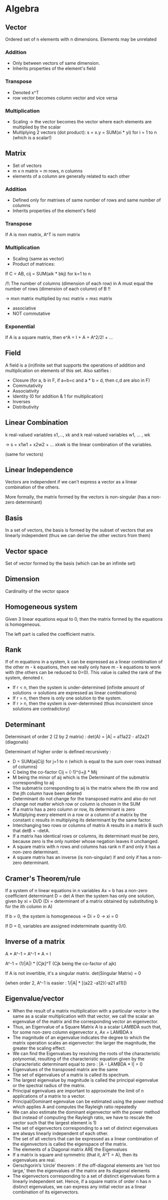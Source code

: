 # Algebra

## Vector

Ordered set of n elements with n dimensions. Elements may be unrelated

### Addition

- Only between vectors of same dimension.
- Inherits properties of the element's field

### Transpose 

- Denoted x^T
- row vector becomes column vector and vice versa

### Multiplication

- Scaling -> the vector becomes the vector where each elements are multiplied by the scalar
- Multiplying 2 vectors (dot product): s = x.y = SUM(xi * yi) for i = 1 to n (which is a scalar!)


## Matrix

- Set of vectors
- m x n matrix = m rows, n columns
- elements of a column are generally related to each other

### Addition

- Defined only for matrixes of same number of rows and same number of columns
- Inherits properties of the element's field

### Transpose 

If A is mxn matrix, A^T is nxm matrix

### Multiplication

- Scaling (same as vector)
- Product of matrices:

If C = AB, cij = SUM(aik * bkj) for k=1 to n 

/!\ The number of columns (dimension of each row) in A must equal the number of rows (dimension of each column) of B !!

-> mxn matrix multiplied by nxc matrix  = mxc matrix

 - associative
 - NOT commutative

### Exponential 

If A is a square matrix, then e^A = I + A + A^2/2! + ...

## Field

A field is a (in)finite set that supports the operations of addition and
multiplication on elements of this set. Also satifies : 
- Closure (for a, b in F, if a+b=c and a * b = d, then c,d are also in F)
- Commutativity
- Associativity
- Identity (0 for addition & 1 for multiplication)
- Inverses
- Distributivity

## Linear Combination

k real-valued variables x1,..., xk and k real-valued variables w1, ... , wk 

-> s = x1w1 + x2w2 + ... xkwk is the linear combination of the variables.

(same for vectors)

## Linear Independence

Vectors are independent if we can't express a vector as a linear combination of the others.

More formally, the matrix formed by the vectors is non-singular (has a non-zero determinant)

## Basis

In a set of vectors, the basis is formed by the subset of vectors that are linearly independent (thus we can derive the other vectors from them)

## Vector space

Set of vector formed by the basis (which can be an infinite set)

## Dimension

Cardinality of the vector space

## Homogeneous system

Given 3 linear equations equal to 0, then the matrix formed by the equations is homogeneous.

The left part is called the coefficient matrix.

## Rank

If of m equations in a system, k can be expressed as a linear combination of the other m - k equations, then we really only have m - k equations to work with (the others can be reduced to 0=0). This value is called the rank of the system, denoted r.

- If r < n, then the system is under-determined (infinite amount of solutions -> solutions are expressed as linear combinations)
- If r = n, then there is only one solution to the system. 
- If r > n, then the system is over-determined (thus inconsistent since solutions are contradictory)

## Determinant

Determinant of order 2 (2 by 2 matrix) : det(A) = |A| = a11a22 - a12a21 (diagonals)

Determinant of higher order is defined recursively : 
- D = SUM(aijCij) for j=1 to n  (which is equal to the sum over rows instead of columns)
- C being the co-factor Cij = (-1)^(i+j) * Mij
- M being the minor of aij which is the Determinant of the submatrix corresponding to aij
- The submatrix corresponding to aij is the matrix where the ith row and the jth column have been deleted
- Determinant do not change for the transposed matrix and also do not change not matter which row or column is chosen in the SUM
- If a matrix has a zero column or row, its determinant is zero
- Multiplying every element in a row or a column of a matrix by the constant c results in multiplying its determinant by the same factor.
- Interchanging two rows or columns of matrix A results in a matrix B such that detB = -detA. 
- If a matrix has identical rows or columns, its determinant must be zero, because zero is the only number whose negation leaves it unchanged.
- A square matrix with n rows and columns has rank n if and only it has a non-zero determinant.
- A square matrix has an inverse (is non-singular) if and only if has a non-zero determinant.

## Cramer's Theorem/rule

If a system of n linear equations in n variables Ax = b has a non-zero coefficient determinant D = det A then the system has only one solution, given by xi = Di/D (Di = determinant of a matrix obtained by substituting b for the ith column in A)

If b = 0, the system is homogeneous -> Di = 0 -> xi = 0

If D = 0, variables are assigned indeterminate quantity 0/0.

## Inverse of a matrix

A * A^-1 = A^-1 * A = I

A^-1 = (1/|A|) * [Cjk]^T  (Cjk being the co-factor of ajk)

If A is not invertible, it's a singular matrix. det(Singular Matrix) = 0

(when order 2, A^-1 is easier : 1/|A| * [(a22 -a12)(-a21 a11)])

## Eigenvalue/vector

- When the result of a matrix multiplication with a particular vector is the same as a scalar multiplication with that vector, we call the scalar an eigenvalue of the matrix and the corresponding vector an eigenvector.
- Thus, an Eigenvalue of a Square Matrix A is a scalar LAMBDA such that, for some non-zero column eigenvector x,  Ax = LAMBDA x
- The magnitude of an eigenvalue indicates the degree to which the matrix operation scales an eigenvector: the larger the magnitude, the greater the scaling effect.
- We can find the Eigenvalues by resolving the roots of the characteristic polynomial, resulting of the characteristic equation given by the characteristic determinant equal to zero : |A - LAMBDA * I| = 0
- Eigenvalues of the transposed matrix are the same
- The set of eigenvalues of a matrix is called its spectrum.
- The largest eigenvalue by magnitude is called the principal eigenvalue or the spectral radius of the matrix.
- Principal egenvalues are important to approximate the limit of n applications of a matrix to a vector.
- Principal/Dominant egenvalue can be estimated using the power method which applies A and computes the Rayleigh ratio repeatedly
- We can also estimate the dominant eigenvector with the power method (but instead of computing the Rayleigh ratio, we have to rescale the vector such that the largest element is 1)
- The set of eigenvectors corresponding to a set of distinct eigenvalues are always linearly independent of each other.
- The set of all vectors that can be expressed as a linear combination of the eigenvectors is called the eigenspace of the matrix.
- The elements of a Diagonal matrix ARE the Eigenvalues
- If a matrix is square and symmetric (that it, A^T = A), then its eigenvalues are real.
- Gerschgorin’s ‘circle’ theorem : if the off-diagonal elements are ‘not too large,’ then the eigenvalues of the matrix are its diagonal elements
- The eigenvectors corresponding to a set of distinct eigenvalues form a linearly independent set. Hence, if a square matrix of order n has n distinct eigenvalues, we can express any initial vector as a linear combination of its eigenvectors.

